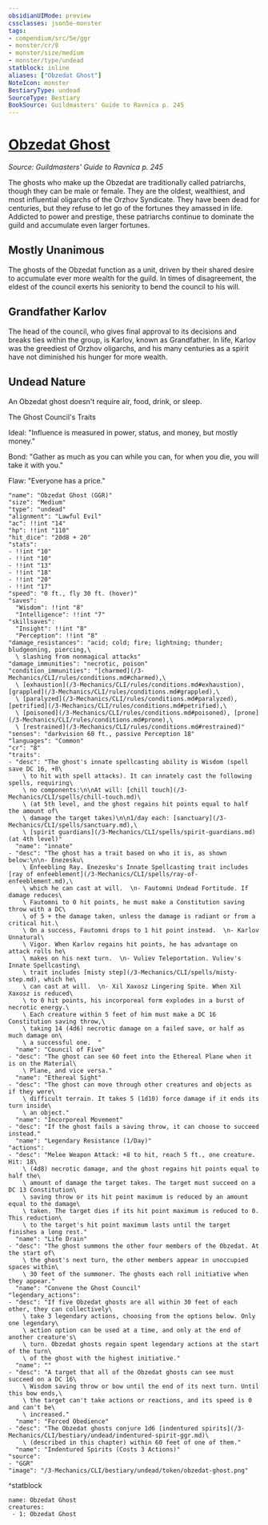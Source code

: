 ```yaml
---
obsidianUIMode: preview
cssclasses: json5e-monster
tags:
- compendium/src/5e/ggr
- monster/cr/8
- monster/size/medium
- monster/type/undead
statblock: inline
aliases: ["Obzedat Ghost"]
NoteIcon: monster
BestiaryType: undead
SourceType: Bestiary
BookSource: Guildmasters' Guide to Ravnica p. 245
---
```

# [Obzedat Ghost](3-Mechanics\CLI\bestiary\undead/obzedat-ghost-ggr.md)
*Source: Guildmasters' Guide to Ravnica p. 245*  

The ghosts who make up the Obzedat are traditionally called patriarchs, though they can be male or female. They are the oldest, wealthiest, and most influential oligarchs of the Orzhov Syndicate. They have been dead for centuries, but they refuse to let go of the fortunes they amassed in life. Addicted to power and prestige, these patriarchs continue to dominate the guild and accumulate even larger fortunes.

## Mostly Unanimous

The ghosts of the Obzedat function as a unit, driven by their shared desire to accumulate ever more wealth for the guild. In times of disagreement, the eldest of the council exerts his seniority to bend the council to his will.

## Grandfather Karlov

The head of the council, who gives final approval to its decisions and breaks ties within the group, is Karlov, known as Grandfather. In life, Karlov was the greediest of Orzhov oligarchs, and his many centuries as a spirit have not diminished his hunger for more wealth.

## Undead Nature

An Obzedat ghost doesn't require air, food, drink, or sleep.

The Ghost Council's Traits

Ideal: "Influence is measured in power, status, and money, but mostly money."

Bond: "Gather as much as you can while you can, for when you die, you will take it with you."

Flaw: "Everyone has a price."

```statblock
"name": "Obzedat Ghost (GGR)"
"size": "Medium"
"type": "undead"
"alignment": "Lawful Evil"
"ac": !!int "14"
"hp": !!int "110"
"hit_dice": "20d8 + 20"
"stats":
- !!int "10"
- !!int "10"
- !!int "13"
- !!int "18"
- !!int "20"
- !!int "17"
"speed": "0 ft., fly 30 ft. (hover)"
"saves":
  "Wisdom": !!int "8"
  "Intelligence": !!int "7"
"skillsaves":
  "Insight": !!int "8"
  "Perception": !!int "8"
"damage_resistances": "acid; cold; fire; lightning; thunder; bludgeoning, piercing,\
  \ slashing from nonmagical attacks"
"damage_immunities": "necrotic, poison"
"condition_immunities": "[charmed](/3-Mechanics/CLI/rules/conditions.md#charmed),\
  \ [exhaustion](/3-Mechanics/CLI/rules/conditions.md#exhaustion), [grappled](/3-Mechanics/CLI/rules/conditions.md#grappled),\
  \ [paralyzed](/3-Mechanics/CLI/rules/conditions.md#paralyzed), [petrified](/3-Mechanics/CLI/rules/conditions.md#petrified),\
  \ [poisoned](/3-Mechanics/CLI/rules/conditions.md#poisoned), [prone](/3-Mechanics/CLI/rules/conditions.md#prone),\
  \ [restrained](/3-Mechanics/CLI/rules/conditions.md#restrained)"
"senses": "darkvision 60 ft., passive Perception 18"
"languages": "Common"
"cr": "8"
"traits":
- "desc": "The ghost's innate spellcasting ability is Wisdom (spell save DC 16, +8\
    \ to hit with spell attacks). It can innately cast the following spells, requiring\
    \ no components:\n\nAt will: [chill touch](/3-Mechanics/CLI/spells/chill-touch.md)\
    \ (at 5th level, and the ghost regains hit points equal to half the amount of\
    \ damage the target takes)\n\n1/day each: [sanctuary](/3-Mechanics/CLI/spells/sanctuary.md),\
    \ [spirit guardians](/3-Mechanics/CLI/spells/spirit-guardians.md) (at 4th level)"
  "name": "innate"
- "desc": "The ghost has a trait based on who it is, as shown below:\n\n- Enezesku\
    \ Enfeebling Ray. Enezesku's Innate Spellcasting trait includes [ray of enfeeblement](/3-Mechanics/CLI/spells/ray-of-enfeeblement.md),\
    \ which he can cast at will.  \n- Fautomni Undead Fortitude. If damage reduces\
    \ Fautomni to 0 hit points, he must make a Constitution saving throw with a DC\
    \ of 5 + the damage taken, unless the damage is radiant or from a critical hit.\
    \ On a success, Fautomni drops to 1 hit point instead.  \n- Karlov Unnatural\
    \ Vigor. When Karlov regains hit points, he has advantage on attack rolls he\
    \ makes on his next turn.  \n- Vuliev Teleportation. Vuliev's Innate Spellcasting\
    \ trait includes [misty step](/3-Mechanics/CLI/spells/misty-step.md), which he\
    \ can cast at will.  \n- Xil Xaxosz Lingering Spite. When Xil Xaxosz is reduced\
    \ to 0 hit points, his incorporeal form explodes in a burst of necrotic energy.\
    \ Each creature within 5 feet of him must make a DC 16 Constitution saving throw,\
    \ taking 14 (4d6) necrotic damage on a failed save, or half as much damage on\
    \ a successful one.  "
  "name": "Council of Five"
- "desc": "The ghost can see 60 feet into the Ethereal Plane when it is on the Material\
    \ Plane, and vice versa."
  "name": "Ethereal Sight"
- "desc": "The ghost can move through other creatures and objects as if they were\
    \ difficult terrain. It takes 5 (1d10) force damage if it ends its turn inside\
    \ an object."
  "name": "Incorporeal Movement"
- "desc": "If the ghost fails a saving throw, it can choose to succeed instead."
  "name": "Legendary Resistance (1/Day)"
"actions":
- "desc": "Melee Weapon Attack: +8 to hit, reach 5 ft., one creature. Hit: 18\
    \ (4d8) necrotic damage, and the ghost regains hit points equal to half the\
    \ amount of damage the target takes. The target must succeed on a DC 13 Constitution\
    \ saving throw or its hit point maximum is reduced by an amount equal to the damage\
    \ taken. The target dies if its hit point maximum is reduced to 0. This reduction\
    \ to the target's hit point maximum lasts until the target finishes a long rest."
  "name": "Life Drain"
- "desc": "The ghost summons the other four members of the Obzedat. At the start of\
    \ the ghost's next turn, the other members appear in unoccupied spaces within\
    \ 30 feet of the summoner. The ghosts each roll initiative when they appear."
  "name": "Convene the Ghost Council"
"legendary_actions":
- "desc": "If five Obzedat ghosts are all within 30 feet of each other, they can collectively\
    \ take 3 legendary actions, choosing from the options below. Only one legendary\
    \ action option can be used at a time, and only at the end of another creature's\
    \ turn. Obzedat ghosts regain spent legendary actions at the start of the turn\
    \ of the ghost with the highest initiative."
  "name": ""
- "desc": "A target that all of the Obzedat ghosts can see must succeed on a DC 16\
    \ Wisdom saving throw or bow until the end of its next turn. Until this bow ends,\
    \ the target can't take actions or reactions, and its speed is 0 and can't be\
    \ increased."
  "name": "Forced Obedience"
- "desc": "The Obzedat ghosts conjure 1d6 [indentured spirits](/3-Mechanics/CLI/bestiary/undead/indentured-spirit-ggr.md)\
    \ (described in this chapter) within 60 feet of one of them."
  "name": "Indentured Spirits (Costs 3 Actions)"
"source":
- "GGR"
"image": "/3-Mechanics/CLI/bestiary/undead/token/obzedat-ghost.png"
```
^statblock

```encounter-table
name: Obzedat Ghost
creatures:
 - 1: Obzedat Ghost
```